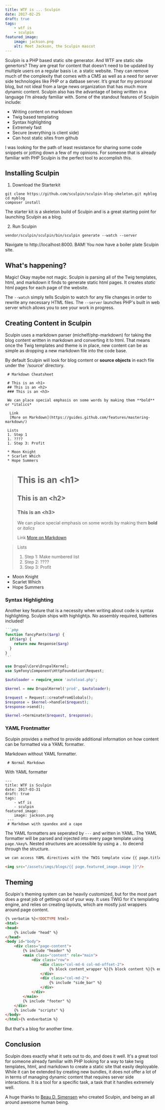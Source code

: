 ```yaml
---
title: WTF is ... Sculpin
date: 2017-02-25
draft: true
tags:
    - wtf is
    - sculpin
featured_image: 
    image: jackson.png
    alt: Meet Jackson, the Sculpin mascot 
---
```


Sculpin is a PHP based static site generator. And WTF are static site genertors? They are great for content that doesn’t need to be updated by multiple users on a regular basis i.e. a static website. They can remove much of the complexity that comes with a CMS as well as a need for server side technologies like PHP or a datbase server. It’s great for my personal blog, but not ideal from a large news organization that has much more dynamic content. Sculpin also has the advantage of being written in a language I’m already familiar with. Some of the standout features of Sculpin include:
* Writing content on markdown
* Twig based templating
* Syntax highlighting
* Extremely fast
* Secure (everything is client side)
* Can host static sites from github

I was looking for the path of least resistance for sharing some code snippets or jotting down a few of my opinions. For someone that is already familiar with PHP Sculpin is the perfect tool to accomplish this.

## Installing Sculpin

1. Download the Starterkit

```
git clone https://github.com/sculpin/sculpin-blog-skeleton.git myblog
cd myblog
composer install
```

The starter kit is a skeleton build of Sculpin and is a great starting point for launching Sculpin as a blog.

2. Run Sculpin


```
vendor/sculpin/sculpin/bin/sculpin generate --watch --server
```

Navigate to http://localhost:8000. BAM! You now have a boiler plate Sculpin site.

## What's happening?

Magic! Okay maybe not magic. Sculpin is parsing all of the Twig templates, html, and markdown it finds to generate static html pages. It creates *static* html pages for each page of the website. 

The `--watch` simply tells Sculpin to watch for any file changes in order to rewrite any necessary HTML files. The `--server` launches PHP's built in web server which allows you to see your work in progress.

## Creating Content in Sculpin

Sculpin uses a markdown parser (michelf/php-markdown) for taking the blog content written in markdown and converting it to html. That means once the Twig templates and theme is in place, new content can be as simple as dropping a new markdown file into the code base.

By default Sculpin will look for blog content or **source objects** in each file under the `/source' directory.

```
 # Markdown Cheatsheet
 
 # This is an <h1>
 ## This is an <h2>
 ### This is an <h3>
 
 We can place special emphasis on some words by making them **bold** or *italics*
 
  Link
  [More on Markdown](https://guides.github.com/features/mastering-markdown/)
  
 Lists
 1. Step 1
 1. ????
 1. Step 3: Profit
 
 * Moon Knight
 * Scarlet Which
 * Hope Summers
```
 
 > # This is an &#60;h1&#62;
 > ## This is an &#60;h2&#62;
 > ### This is an &#60;h3&#62;
 >
 > We can place special emphasis on some words by making them **bold** or *italics*
 >
 > Link
 > [More on Markdown](https://guides.github.com/features/mastering-markdown/)
 
 > Lists
 >
 > 1. Step 1: Make numbered list
 > 1. Step 2: ????
 > 1. Step 3: Profit
 > 
 
* Moon Knight
* Scarlet Which
* Hope Summers

### Syntax Highlighting

Another key feature that is a necessity when writing about code is syntax highlighting. Sculpin ships with highlightjs. No assembly required, batteries included! 
```markdown
```php
function fancyPants($arg) {
  if($arg) {
    return new Response($arg)
  }
}
`'`
```

```php
use Drupal\Core\DrupalKernel;
use Symfony\Component\HttpFoundation\Request;

$autoloader = require_once 'autoload.php';

$kernel = new DrupalKernel('prod', $autoloader);

$request = Request::createFromGlobals();
$response = $kernel->handle($request);
$response->send();

$kernel->terminate($request, $response);
```

### YAML Frontmatter

Sculpin provides a method to provide additional information on how content can be formatted via a YAML formatter.

Markdown without YAML formatter.
```
 # Normal Markdown
```

With YAML formatter

```
---
title: WTF is Sculpin
date: 2017-03-31
draft: true
tags:
    - wtf is
    - sculpin
featured_image: 
    image: jackson.png
 ---
 # Markdown with spandex and a cape
```

The YAML formatters are seperated by `---` and written in YAML. The YAML formatter will be parsed and injected into every page template using `page.%key%`. Nested structures are accessible by using a `.` to decend through the structure.

```html
we can access YAML directives with the TWIG template view {{ page.title}}
 
<img src="/assets/imgs/blogs/{{ page.featured_image.image }}"/>

```


## Theming

Sculpin's theming system can be heavily customized, but for the most part does a great job of gettings out of your way. It uses TWIG for it's templating engine, and relies on creating layouts, which are mostly just wrappers around page content.

```html
{% verbatim %}<!DOCTYPE html>
<html>
<head>
    {% include "head" %}
</head>
<body id="body">
    <div class="page-content">
        {% include "header" %}
        <main class="content" role="main">
            <div class="row">
                <div class="col-md-6 col-md-offset-2">
                    {% block content_wrapper %}{% block content %}{% endblock %}{% endblock %}
                </div>
                <div class="col-md-2">
                    {% include "side_bar" %}
                </div>
            </div>
        </main>
        {% include "footer" %}
    </div>
    {% include "scripts" %}
</body>
</html>{% endverbatim %}
```

But that's a blog for another time.

## Conclusion

Sculpin does exactly what it sets out to do, and does it well. It's a great tool for someone already familiar with PHP looking for a way to take twig templates, html, and markdown to create a static site that easily deployable. While it can be extended by creating new bundles, it does not offer a lot of in terms of managing dynamic content that requires server side interactions. It is a tool for a specific task, a task that it handles extremely well.

A huge thanks to [Beau D. Simensen](https://twitter.com/beausimensen) who created Sculpin, and being an all around awesome human being.